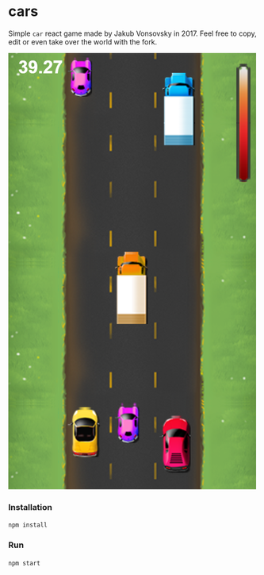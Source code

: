 # cars

Simple `car` react game made by Jakub Vonsovsky in 2017. Feel free to copy, edit or even take over the world with the fork.

![Car game](cars.png)

### Installation

`npm install`

### Run

`npm start`
